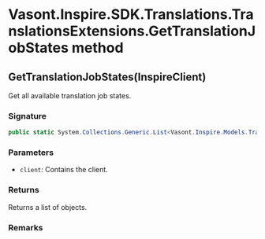 # Vasont.Inspire.SDK.Translations.TranslationsExtensions.GetTranslationJobStates method
## GetTranslationJobStates(InspireClient)
Get all available translation job states.

### Signature
```csharp
public static System.Collections.Generic.List<Vasont.Inspire.Models.Translations.TranslationJobStateModel> GetTranslationJobStates(InspireClient client)
```
### Parameters
- `client`: Contains the client.

### Returns
Returns a list of  objects.
### Remarks

